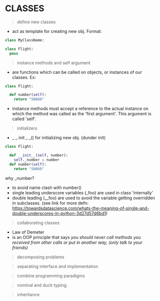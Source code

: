 # CLASSES

> define new classes
 - act as template for creating new obj.
 Format:
```python 
class MyClassName:
```
```python 
class Flight:
  pass
```
> instance methods and self argument
- are functions which can be called on objects, or instances of our classes.
Ex:
```python 
class Flight:

  def number(self):
    return "SN060"
```
- instance methods must accept a reference to the actual 
instance on which the method was called as the
'first argument'. This argument is called 'self'.

> initializers
- _ _ init _ _() for initializing new obj. (dunder init)

```python 
class Flight:

  def __init__(self, number):
    self._number = number
  def number(self):
    return "SN060"
```
why _number?
- to avoid name clash with number()
- single leading underscore variables (_foo) are used in class 'internally'
- double leading (__foo) are used to avoid the variable getting overridden in subclasses. (see link for more defn: https://towardsdatascience.com/whats-the-meaning-of-single-and-double-underscores-in-python-3d27d57d6bd1)

> collaborating classes
- Law of Demeter
- is an OOP principle that says *you should never call methods you received from other calls or put in another way, (only talk to your friends)*
> decomposing problems

> separating interface and implementation

> combine programming paradigms

> nominal and duck typing.

> inheritance